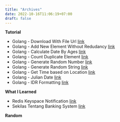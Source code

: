 ```yaml
---
title: "Archives"
date: 2022-10-16T11:06:19+07:00
draft: false
---
```


**Tutorial**
* Golang - Download With File Url [link](https://blog.cryppy.xyz/article/download-with-file-url/)
* Golang - Add New Element Without Redudancy [link](https://blog.cryppy.xyz/article/add-new-element-without-redudancy/)
* Golang - Calculate Date By Ages [link](https://blog.cryppy.xyz/article/calculate_date_by_ages/)
* Golang - Count Duplicate Element [link](https://blog.cryppy.xyz/article/count-duplicate-element/)
* Golang - Generate Random Number [link](https://blog.cryppy.xyz/article/generate-random-number/)
* Golang - Generate Random String [link](https://blog.cryppy.xyz/article/generate-random-string/)
* Golang - Get Time based on Location [link](https://blog.cryppy.xyz/article/get-time-in-location/)
* Golang - Julian Date [link](https://blog.cryppy.xyz/article/go-julian-date/)
* Golang - IDR Formatting [link](https://blog.cryppy.xyz/article/idr-format/)

**What I Learned**
* Redis Keyspace Notification [link](https://blog.cryppy.xyz/article/what-i-learned-redis-keyspace-notification/)
* Sekilas Tentang Banking System [link](https://blog.cryppy.xyz/article/what-i-learned-sekilas-tentang-banking-system/)

**Random**
